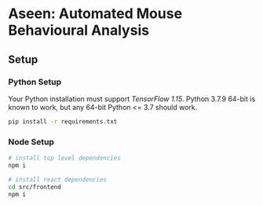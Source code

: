 # Aseen: Automated Mouse Behavioural Analysis

## Setup

### Python Setup

Your Python installation must support _TensorFlow 1.15_. Python 3.7.9 64-bit is known to work, but any 64-bit Python <= 3.7 should work.

```sh
pip install -r requirements.txt
```

### Node Setup

```sh
# install top level dependencies
npm i
```

```sh
# install react dependencies
cd src/frontend
npm i
```
